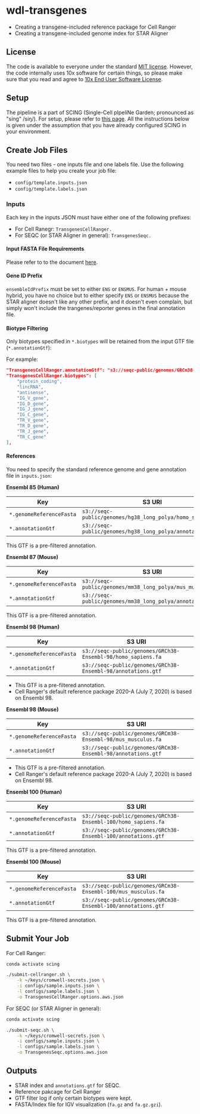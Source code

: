 # wdl-transgenes

- Creating a transgene-included reference package for Cell Ranger
- Creating a transgene-included genome index for STAR Aligner

## License

The code is available to everyone under the standard [MIT license](./LICENSE). However, the code internally uses 10x software for certain things, so please make sure that you read and agree to [10x End User Software License](https://www.10xgenomics.com/end-user-software-license-agreement).

## Setup

The pipeline is a part of SCING (Single-Cell pIpeliNe Garden; pronounced as "sing" /siŋ/). For setup, please refer to [this page](https://github.com/hisplan/scing). All the instructions below is given under the assumption that you have already configured SCING in your environment.

## Create Job Files

You need two files - one inputs file and one labels file. Use the following example files to help you create your job file:

- `config/template.inputs.json`
- `config/template.labels.json`

### Inputs

Each key in the inputs JSON must have either one of the following prefixes:

- For Cell Ranegr: `TransgenesCellRanger.`
- For SEQC (or STAR Aligner in general): `TransgenesSeqc.`

#### Input FASTA File Requirements

Please refer to to the document [here](./docs/user-instructions.md).

#### Gene ID Prefix

`ensembleIdPrefix` must be set to either `ENS` or `ENSMUS`. For human + mouse hybrid, you have no choice but to either specify `ENS` or `ENSMUS` because the STAR aligner doesn't like any other prefix, and it doesn't even complain, but simply won't include the trangenes/reporter genes in the final annotation file.

#### Biotype Filtering

Only biotypes specified in `*.biotypes` will be retained from the input GTF file (`*.annotationGtf`):

For example:

```json
"TransgenesCellRanger.annotationGtf": "s3://seqc-public/genomes/GRCm38-Ensembl-98/annotations.gtf",
"TransgenesCellRanger.biotypes": [
    "protein_coding",
    "lincRNA",
    "antisense",
    "IG_V_gene",
    "IG_D_gene",
    "IG_J_gene",
    "IG_C_gene",
    "TR_V_gene",
    "TR_D_gene",
    "TR_J_gene",
    "TR_C_gene"
],
```

#### References

You need to specify the standard reference genome and gene annotation file in `inputs.json`:

**Ensembl 85 (Human)**

Key                       | S3 URI
------------------------- | --------------------------------------------------------------
`*.genomeReferenceFasta`  | `s3://seqc-public/genomes/hg38_long_polya/homo_sapiens.fa`
`*.annotationGtf`         | `s3://seqc-public/genomes/hg38_long_polya/annotations.gtf`

This GTF is a pre-filtered annotation.

**Ensembl 87 (Mouse)**

Key                       | S3 URI
------------------------- | --------------------------------------------------------------
`*.genomeReferenceFasta`  | `s3://seqc-public/genomes/mm38_long_polya/mus_musculus.fa`
`*.annotationGtf`         | `s3://seqc-public/genomes/mm38_long_polya/annotations.gtf`

This GTF is a pre-filtered annotation.

**Ensembl 98 (Human)**

Key                       | S3 URI
------------------------- | --------------------------------------------------------------
`*.genomeReferenceFasta`  | `s3://seqc-public/genomes/GRCh38-Ensembl-98/homo_sapiens.fa`
`*.annotationGtf`         | `s3://seqc-public/genomes/GRCh38-Ensembl-98/annotations.gtf`

- This GTF is a pre-filtered annotation.
- Cell Ranger's default reference package 2020-A (July 7, 2020) is based on Ensembl 98.

**Ensembl 98 (Mouse)**

Key                       | S3 URI
------------------------- | --------------------------------------------------------------
`*.genomeReferenceFasta`  | `s3://seqc-public/genomes/GRCm38-Ensembl-98/mus_musculus.fa`
`*.annotationGtf`         | `s3://seqc-public/genomes/GRCm38-Ensembl-98/annotations.gtf`

- This GTF is a pre-filtered annotation.
- Cell Ranger's default reference package 2020-A (July 7, 2020) is based on Ensembl 98.

**Ensembl 100 (Human)**

Key                       | S3 URI
------------------------- | --------------------------------------------------------------
`*.genomeReferenceFasta`  | `s3://seqc-public/genomes/GRCh38-Ensembl-100/homo_sapiens.fa`
`*.annotationGtf`         | `s3://seqc-public/genomes/GRCh38-Ensembl-100/annotations.gtf`

This GTF is a pre-filtered annotation.

**Ensembl 100 (Mouse)**

Key                       | S3 URI
------------------------- | --------------------------------------------------------------
`*.genomeReferenceFasta`  | `s3://seqc-public/genomes/GRCm38-Ensembl-100/mus_musculus.fa`
`*.annotationGtf`         | `s3://seqc-public/genomes/GRCm38-Ensembl-100/annotations.gtf`

This GTF is a pre-filtered annotation.

## Submit Your Job

For Cell Ranger:

```bash
conda activate scing

./submit-cellranger.sh \
    -k ~/keys/cromwell-secrets.json \
    -i configs/sample.inputs.json \
    -l configs/sample.labels.json \
    -o TransgenesCellRanger.options.aws.json
```

For SEQC (or STAR Aligner in general):

```bash
conda activate scing

./submit-seqc.sh \
    -k ~/keys/cromwell-secrets.json \
    -i configs/sample.inputs.json \
    -l configs/sample.labels.json \
    -o TransgenesSeqc.options.aws.json
```

## Outputs

- STAR index and `annotations.gtf` for SEQC.
- Reference pakcage for Cell Ranger
- GTF filter log if only certain biotypes were kept.
- FASTA/Index file for IGV visualization (`fa.gz` and `fa.gz.gzi`).
